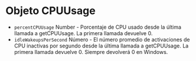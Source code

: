 # Objeto CPUUsage

* `percentCPUUsage` Number - Porcentaje de CPU usado desde la última llamada a getCPUUsage. La primera llamada devuelve 0.
* `idleWakeupsPerSecond` Número - El número promedio de activaciones de CPU inactivas por segundo desde la última llamada a getCPUUsage. La primera llamada devuelve 0. Siempre devolverá 0 en Windows.
